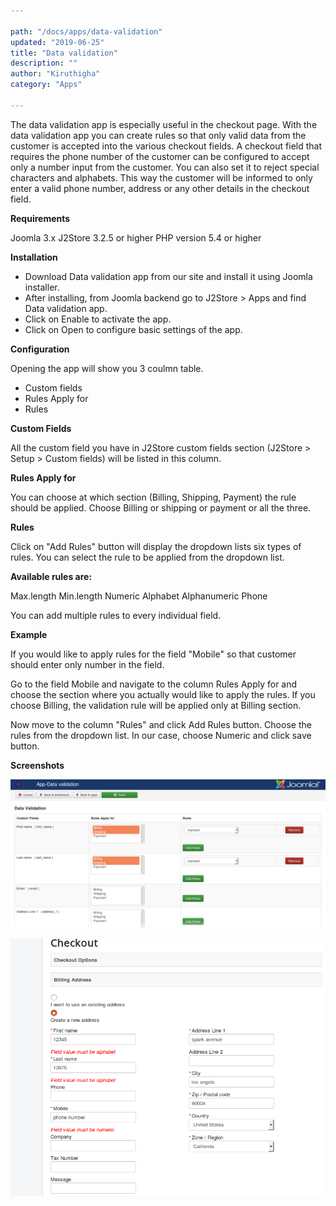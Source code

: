 ```yaml
---

path: "/docs/apps/data-validation"
updated: "2019-06-25"
title: "Data validation"
description: ""
author: "Kiruthigha"
category: "Apps"

---
```

The data validation app is especially useful in the checkout page. With the data validation app you can create rules so that only valid data from the customer is accepted into the various checkout fields. A checkout field that requires the phone number of the customer can be configured to accept only a number input from the customer. You can also set it to reject special characters and alphabets. This way the customer will be informed to only enter a valid phone number, address or any other details in the checkout field.

**Requirements**

Joomla 3.x
J2Store 3.2.5 or higher
PHP version 5.4 or higher

**Installation**

* Download Data validation app from our site and install it using Joomla installer.
* After installing, from Joomla backend go to J2Store > Apps and find Data validation app.
* Click on Enable to activate the app.
* Click on Open to configure basic settings of the app.


**Configuration**

Opening the app will show you 3 coulmn table.

* Custom fields
* Rules Apply for
* Rules


**Custom Fields**

All the custom field you have in J2Store custom fields section (J2Store > Setup > Custom fields) will be listed in this column.

**Rules Apply for**

You can choose at which section (Billing, Shipping, Payment) the rule should be applied. Choose Billing or shipping or payment or all the three.

**Rules**

Click on "Add Rules" button will display the dropdown lists six types of rules. You can select the rule to be applied from the dropdown list.

**Available rules are:**

Max.length
Min.length
Numeric
Alphabet
Alphanumeric
Phone

You can add multiple rules to every individual field.

**Example**

If you would like to apply rules for the field "Mobile" so that customer should enter only number in the field.

Go to the field Mobile and navigate to the column Rules Apply for and choose the section where you actually would like to apply the rules. If you choose Billing, the validation rule will be applied only at Billing section.

Now move to the column "Rules" and click Add Rules button. Choose the rules from the dropdown list. In our case, choose Numeric and click save button.

**Screenshots**

![dv01](https://raw.githubusercontent.com/j2store/doc-images/master/apps/data_validation/data-validation-01.png)


![dv02](https://raw.githubusercontent.com/j2store/doc-images/master/apps/data_validation/data-validation-02.png)

